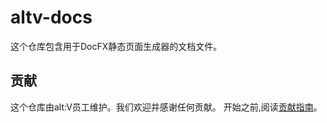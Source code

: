 # altv-docs
这个仓库包含用于DocFX静态页面生成器的文档文件。

## 贡献

这个仓库由alt:V员工维护。我们欢迎并感谢任何贡献。
开始之前,阅读[贡献指南](https://docs.altv.mp/articles/contributing.html)。 
